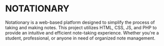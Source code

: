 # NOTATIONARY
Notationary is a web-based platform designed to simplify the process of taking and making notes. This project utilizes HTML, CSS, JS, and PHP to provide an intuitive and efficient note-taking experience. Whether you're a student, professional, or anyone in need of organized note management.
